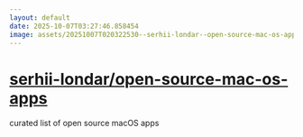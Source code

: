 ```yaml
---
layout: default
date: 2025-10-07T03:27:46.858454
image: assets/20251007T020322530--serhii-londar--open-source-mac-os-apps--20251007T021943918--cropped.png
---
```


# [serhii-londar/open-source-mac-os-apps](https://github.com/serhii-londar/open-source-mac-os-apps)

curated list of open source macOS apps
